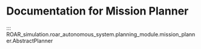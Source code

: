 # Documentation for Mission Planner


::: ROAR_simulation.roar_autonomous_system.planning_module.mission_planner.AbstractPlanner
